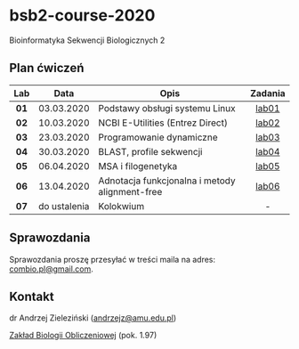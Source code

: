 # bsb2-course-2020
Bioinformatyka Sekwencji Biologicznych 2

## Plan ćwiczeń

| Lab | Data | Opis | Zadania |
| :---: | --- | --- | :---: |
| **01** | 03.03.2020 | Podstawy obsługi systemu Linux | [lab01](./lab01.md)  |
| **02**    | 10.03.2020 | NCBI E-Utilities (Entrez Direct) | [lab02](./lab02.md) |
| **03**    | 23.03.2020 | Programowanie dynamiczne | [lab03](./lab03.md) |
| **04**    | 30.03.2020 | BLAST, profile sekwencji | [lab04](./lab04.md) |
| **05**    | 06.04.2020 | MSA i filogenetyka | [lab05](./lab05.md) |
| **06**    | 13.04.2020 | Adnotacja funkcjonalna i metody alignment-free | [lab06](./lab06.md) |
| **07**    | do ustalenia | Kolokwium | -  |


## Sprawozdania

Sprawozdania proszę przesyłać w treści maila na adres: combio.pl@gmail.com.


## Kontakt

dr Andrzej Zieleziński (andrzejz@amu.edu.pl)

[Zakład Biologii Obliczeniowej](http://www.combio.pl) (pok. 1.97)
